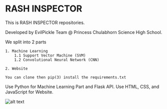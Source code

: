 # RASH INSPECTOR

This is RASH INSPECTOR repositories.

Developed by EvilPickle Team @ Princess Chulabhorn Science High School.

We split into 2 parts

    1. Machine Learning
        1.1 Support Vector Machine (SVM)
        1.2 Convolutional Neural Network (CNN)
        
    2. Website
    
    You can clone then pip(3) install the requirements.txt
    
Use Python for Machine Learning Part and Flask API.
Use HTML, CSS, and JavaScript for Website.

![alt text](https://github.com/filmer2002/RASH_INSPECTOR/blob/master/HOME.png)

